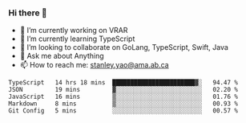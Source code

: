 ### Hi there 👋

- 🔭 I’m currently working on VRAR
- 🌱 I’m currently learning TypeScript
- 👯 I’m looking to collaborate on GoLang, TypeScript, Swift, Java
- 💬 Ask me about Anything
- 📫 How to reach me: stanley.yao@ama.ab.ca


<!--START_SECTION:waka-->
```text
TypeScript   14 hrs 18 mins  ███████████████████████▓░   94.47 % 
JSON         19 mins         ▓░░░░░░░░░░░░░░░░░░░░░░░░   02.20 % 
JavaScript   16 mins         ▒░░░░░░░░░░░░░░░░░░░░░░░░   01.76 % 
Markdown     8 mins          ▒░░░░░░░░░░░░░░░░░░░░░░░░   00.93 % 
Git Config   5 mins          ░░░░░░░░░░░░░░░░░░░░░░░░░   00.57 % 
```
<!--END_SECTION:waka-->
